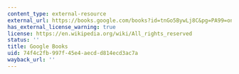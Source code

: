 ```yaml
---
content_type: external-resource
external_url: https://books.google.com/books?id=tnGo5BywLj8C&pg=PA99=onepage#v=onepage&q&f=false
has_external_license_warning: true
license: https://en.wikipedia.org/wiki/All_rights_reserved
status: ''
title: Google Books
uid: 74f4c2fb-997f-45e4-aecd-d814ecd3ac7a
wayback_url: ''
---
```

